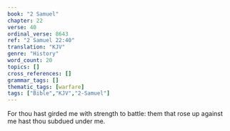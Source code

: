 ```yaml
---
book: "2 Samuel"
chapter: 22
verse: 40
ordinal_verse: 8643
ref: "2 Samuel 22:40"
translation: "KJV"
genre: "History"
word_count: 20
topics: []
cross_references: []
grammar_tags: []
thematic_tags: [warfare]
tags: ["Bible","KJV","2-Samuel"]
---
```

For thou hast girded me with strength to battle: them that rose up against me hast thou subdued under me.
